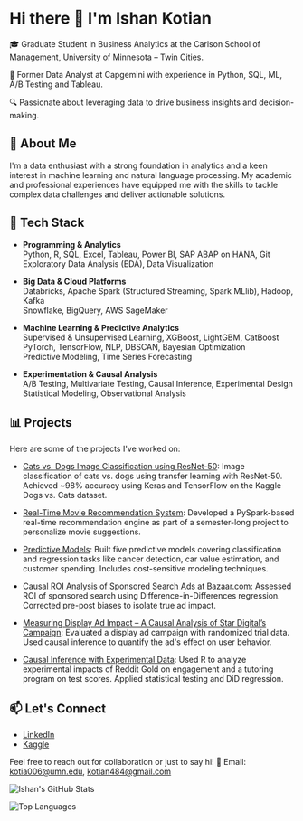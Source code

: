 # Hi there 👋 I'm Ishan Kotian

🎓 Graduate Student in Business Analytics at the Carlson School of Management, University of Minnesota – Twin Cities.

💼 Former Data Analyst at Capgemini with experience in Python, SQL, ML, A/B Testing and Tableau.

🔍 Passionate about leveraging data to drive business insights and decision-making.



## 🧠 About Me

I'm a data enthusiast with a strong foundation in analytics and a keen interest in machine learning and natural language processing. My academic and professional experiences have equipped me with the skills to tackle complex data challenges and deliver actionable solutions.



## 🧰 Tech Stack

- **Programming & Analytics**  
Python, R, SQL, Excel, Tableau, Power BI, SAP ABAP on HANA, Git  
Exploratory Data Analysis (EDA), Data Visualization

- **Big Data & Cloud Platforms**  
Databricks, Apache Spark (Structured Streaming, Spark MLlib), Hadoop, Kafka  
Snowflake, BigQuery, AWS SageMaker

- **Machine Learning & Predictive Analytics**  
Supervised & Unsupervised Learning, XGBoost, LightGBM, CatBoost  
PyTorch, TensorFlow, NLP, DBSCAN, Bayesian Optimization  
Predictive Modeling, Time Series Forecasting

- **Experimentation & Causal Analysis**  
A/B Testing, Multivariate Testing, Causal Inference, Experimental Design  
Statistical Modeling, Observational Analysis


## 📊 Projects

Here are some of the projects I've worked on:

- [Cats vs. Dogs Image Classification using ResNet-50](https://github.com/Ishan-Kotian/Cats-vs-Dogs-Image-Classification-using-ResNet-50): Image classification of cats vs. dogs using transfer learning with ResNet-50. Achieved ~98% accuracy using Keras and TensorFlow on the Kaggle Dogs vs. Cats dataset.

- [Real-Time Movie Recommendation System](https://github.com/Ishan-Kotian/Real-Time-Movie-Recommendation-System): Developed a PySpark-based real-time recommendation engine as part of a semester-long project to personalize movie suggestions.

- [Predictive Models](https://github.com/Ishan-Kotian/Predictive-Models): Built five predictive models covering classification and regression tasks like cancer detection, car value estimation, and customer spending. Includes cost-sensitive modeling techniques.

- [Causal ROI Analysis of Sponsored Search Ads at Bazaar.com](https://github.com/Ishan-Kotian/Causal-ROI-Analysis-of-Sponsored-Search-Ads-at-Bazaar.com): Assessed ROI of sponsored search using Difference-in-Differences regression. Corrected pre-post biases to isolate true ad impact.

- [Measuring Display Ad Impact – A Causal Analysis of Star Digital’s Campaign](https://github.com/Ishan-Kotian/Measuring-Display-Ad-Impact-A-Causal-Analysis-of-Star-Digital-s-Campaign): Evaluated a display ad campaign with randomized trial data. Used causal inference to quantify the ad's effect on user behavior.

- [Causal Inference with Experimental Data](https://github.com/Ishan-Kotian/Causal-Inference-with-Experimental-Data): Used R to analyze experimental impacts of Reddit Gold on engagement and a tutoring program on test scores. Applied statistical testing and DiD regression.



## 📫 Let's Connect

- [LinkedIn](https://www.linkedin.com/in/ishan-kotian/)
- [Kaggle](https://www.kaggle.com/lykin22)

Feel free to reach out for collaboration or just to say hi!
📧 Email: kotia006@umn.edu, kotian484@gmail.com


![Ishan's GitHub Stats](https://github-readme-stats.vercel.app/api?username=Ishan-Kotian&show_icons=true&theme=radical)

![Top Languages](https://github-readme-stats.vercel.app/api/top-langs/?username=Ishan-Kotian&layout=compact&theme=radical)
